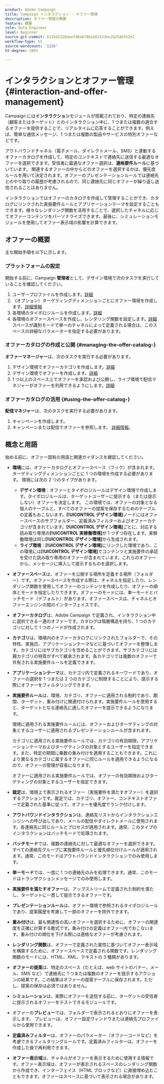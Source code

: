 ```yaml
---
product: Adobe Campaign
title: Campaign インタラクション - オファー管理
description: オファー管理の概要
feature: 概要
role: Data Engineer
level: Beginner
source-git-commit: b11b42220dae7d0a878ba102523ee2825d6fb2e2
workflow-type: ht
source-wordcount: '1226'
ht-degree: 100%

---
```


# インタラクションとオファー管理{#interaction-and-offer-management}

Campaign には&#x200B;**インタラクション**&#x200B;モジュールが搭載されており、特定の連絡先（顧客またはターゲット）とのインタラクション中に、1 つまたは複数の適合するオファーを提供することで、リアルタイムに応答することができます。例えば、簡単な通信メッセージ、1 つまたは複数の製品やサービスの特別オファーなどです。

アウトバウンドチャネル（電子メール、ダイレクトメール、SMS）と連動するオファーカタログを作成して、特定のコンテキストで連絡先に送信する最適なオファーを選択できます。受信者に最適なオファー選択は、**適格要件ルール**&#x200B;に基づいています。 関連するオファーの中からどのオファーを選択するかは、優先度ルールを用いて決定されます。オファーのプレゼンテーションルールでは連絡先とのやり取りの履歴が考慮されるので、同じ連絡先に同じオファーが繰り返し送信されることはありません。

インタラクションではオファーのカタログを作成して管理することができ、カタログにリンクされた実施要件ルールとアプリケーションテーマを設定することもできます。様々なレンダリング関数を活用することで、選択したチャネルに応じてオファーコンテンツをパーソナライズできます。最後に、シミュレーションモジュールを使用してオファー表示域の影響を計算できます。

## オファーの概要

主な開始手順を以下に示します。

### プラットフォームの設定

開始する前に、Campaign **管理者**&#x200B;として、デザイン環境で次のタスクを実行していることを確認してください。

1. ユーザープロファイルを作成します。[詳細](interaction-operators.md)
1. （オプション）ターゲティングディメンションごとにオファー環境を作成します。[詳細情報](interaction-env.md)
1. 各環境のタイポロジルールを作成します。[詳細](interaction-offer.md#offer-presentation)
1. 各環境のオファースペースを作成し、レンダリング関数を設定します。[詳細](interaction-offer-spaces.md)
スペースが識別モードで単一のチャネルによって定義される場合は、このスペースの詳細なパラメーターを指定する必要があります。

### オファーカタログの作成と公開 {#managing-the-offer-catalog-}

**オファーマネージャー**&#x200B;は、次のタスクを実行する必要があります。

1. デザイン環境でオファーカテゴリを作成します。[詳細](interaction-offer-catalog.md#creating-offer-categories)
1. デザイン環境でオファーを作成します。[詳細](interaction-offer.md)
1. 1 つ以上のスペース上でオファーを承認および公開し、ライブ環境で配信マネジャーがオファーを利用できるようにします。[詳細](interaction-offer.md#approve-offers)

### オファーカタログの活用 {#using-the-offer-catalog-}

**配信マネジャー**&#x200B;は、次のタスクを実行する必要があります。

1. キャンペーンを作成します。
1. キャンペーンまたは配信でオファーを参照します。 [詳細情報](interaction-send-offers.md)。


## 概念と用語

始める前に、オファー固有の用語と関連ガイダンスを確認してください。

* **環境**には、オファーカタログとオファースペース（フック）が含まれます。ターゲティングディメンションごとに 1 つの環境を作成する必要があります。
環境には次の 2 つのタイプがあります。

   * **デザイン環境**：オファーとタイポロジルールはデザイン環境で作成します。タイポロジルールは、ターゲットユーザーに提示する（または提示しない）オファーを決定します。 この環境では、オファーの対象となる個人のテーブルと、すべてのオファーの提案を保存するためのテーブルの定義もおこないます。**[!UICONTROL デザイン環境]**&#x200B;ノードにはオファースペースのサブフォルダー、定義済みフィルターおよびオファーカテゴリが含まれています。**[!UICONTROL デザイン環境]**&#x200B;ごとに、対応する読み取り専用の&#x200B;**[!UICONTROL 実稼働環境]**&#x200B;が 1 つずつ存在します。実稼働環境は同じ&#x200B;**[!UICONTROL デザイン環境]**&#x200B;から生成されます。
   * **ライブ環境**：**[!UICONTROL デザイン環境]**&#x200B;にリンクした環境であり、この環境には&#x200B;**[!UICONTROL デザイン環境]**&#x200B;でコンテンツと実施要件の承認を受けた読み取り専用のオファーが含まれています。これらのオファーから、メッセージに挿入して提示するものを選択します。

* **オファースペース**&#x200B;は、オファーを公開する場所を定義する場所（フォルダー）です。オファースペースを作成する際は、チャネルを指定したり、レンダリング関数を使用してオファーのコンテンツを作成したり、オファーの順序とモードを指定したりできます。オファーのモードには、単一モードとバッチモード（デフォルト）があります。オファースペースは、チャネルとオファーエンジンの間のインターフェイスです。
* **オファーカタログ**&#x200B;は、Adobe Campaign で定義され、インタラクション中に選択できる一連のオファーです。カタログは階層構造を持ち、1 つのカテゴリに対して 1 つのノードが作成されます。
* **カテゴリ**&#x200B;は、環境内のオファーカタログにリンクされたフォルダーで、その特性、実施日、アプリケーションテーマなどに基づいてオファーを整理します。カテゴリにはサブカテゴリを含めることができます。サブカテゴリには親カテゴリの特質がすべて継承されます。各カテゴリでは複数のオファーで共有される実施要件ルールを定義できます。
* **アプリケーションテーマ**&#x200B;は、カテゴリ内で定義されるキーワードであり、オファーの選択を 1 つまたは 2 つのカテゴリに制限することにより、提示する際にオファーをフィルタリングできます。
* **実施要件ルール**&#x200B;は、環境、カテゴリ、オファーに適用される制約であり、期間、ターゲット、重み付けに関連付けられます。実施要件ルールを使用すると、ターゲットとなる連絡先に適したオファーを提示できるようになります。

   環境に適用される実施要件ルールには、オファーおよびターゲティングの対象とするユーザーに適用されるプレゼンテーションルールが含まれます。

   カテゴリに適用される実施要件ルールでは、カテゴリの有効期限、アプリケーションテーマおよびターゲティングの対象とするユーザーを指定できます。また、特定の期間に乗数の重み付けを適用することもできます。これにより異なるカテゴリに属するオファーに同じルールを適用できるようになるので、オファーの管理が容易になります。

   オファーに適用される実施要件ルールでは、オファーの有効期限およびターゲティングの対象とするユーザーを指定できます。

* **裁定**&#x200B;は、環境上で表示されるオファー（実施要件を満たすオファー）を選択するアクションです。裁定では、カテゴリ、オファー、コンテキストオファーで定義された基準に従って、オファーを優先度でランク付けします。
* **アウトバウンドインタラクション**&#x200B;は、連絡先リストからインタラクションエンジンへの呼び出しであり、メールの配信やダイレクトメールに使用されます。各連絡先に同じルールとプロセスが適用されます。通常、このタイプのインタラクションはバッチモードで処理されます。
* **バッチモード**&#x200B;では、複数の連絡先に対して最適なオファーを選択できます。すべての連絡先グループに実施要件ルールと優先順位付けルールが適用されます。通常、このモードはアウトバウンドインタラクションでのみ使用します。
* **単一モード**&#x200B;では、一度に 1 つの連絡先のみを処理できます。通常、このモードはトランザクションメッセージでのみ使用します。
* **実施要件を満たすオファー**&#x200B;は、アップストリームで定義された制約を満たし、ターゲットに一貫して提示できるオファーです。
* **プレゼンテーションルール**&#x200B;は、オファー環境で参照されるタイポロジルールであり、提案履歴を考慮して一部のオファーを除外できます。
* **重み付け**&#x200B;は、最も関連性の高いオファーを選択するために、オファーの関連度を正確に計算する数式です。重み付けの定義はオファー内でおこないます。重み付けの順位を下げる際には適格なオファーが考慮されます。
* **レンダリング関数**&#x200B;は、オファーで定義された属性に基づいてオファー表示域を構築するために、オファースペースで定義される関数です。レンダリング関数のモードには、HTML、XML、テキストの 3 種類があります。
* **オファーの提案**&#x200B;は、特定のスペース（たとえば、web サイトのバナー、メール、SMS など）で連絡先に 1 つまたは複数のオファーを提示するアクションの結果です。この結果はオファーの提案テーブルに保存されます。ただし、提案の保存は必須ではありません。
* **シミュレーション**&#x200B;は、実際にオファーを送信する前に、ターゲットの受信者に提示されるオファーをテストできるモジュールです。
* オファーの&#x200B;**プレビュー**&#x200B;では、フォルダーで表示されるとおりにオファーを表示します。 プレビューは、オファー設定ウィンドウまたは連絡先プロファイルから使用できます。
* **定義済みフィルター**&#x200B;は、オファーのパラメーター（オファーコードなど）を考慮できるフィルタリングルールです。定義済みフィルターは、オファーを作成した後で再利用できます。
* **オファー表示域**&#x200B;は、チャネルがオファーを表示するために使用する情報です。オファー表示域は、オファーが表示されるスペースのレンダリング関数から作成でき、インターフェイス（HTML ブロックなど）に直接埋め込むこともできます。オファーはスペースに基づいて表示される場合があります。

